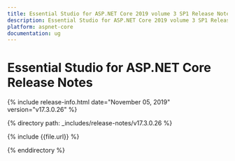 ```yaml
---
title: Essential Studio for ASP.NET Core 2019 volume 3 SP1 Release Notes  
description: Essential Studio for ASP.NET Core 2019 volume 3 SP1 Release Notes  
platform: aspnet-core
documentation: ug
---
```


# Essential Studio for ASP.NET Core  Release Notes  

{% include release-info.html date="November 05, 2019"  version="v17.3.0.26" %} 


{% directory path: _includes/release-notes/v17.3.0.26 %}

{% include {{file.url}} %}

{% enddirectory %}
